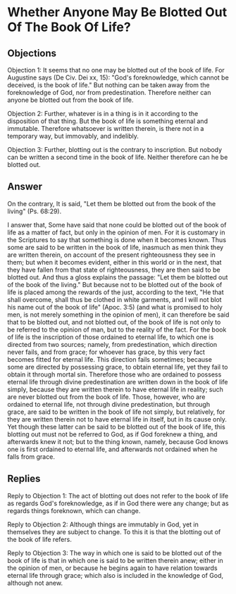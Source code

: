 # Whether Anyone May Be Blotted Out Of The Book Of Life?

## Objections

Objection 1: It seems that no one may be blotted out of the book of life. For Augustine says (De Civ. Dei xx, 15): "God's foreknowledge, which cannot be deceived, is the book of life." But nothing can be taken away from the foreknowledge of God, nor from predestination. Therefore neither can anyone be blotted out from the book of life.

Objection 2: Further, whatever is in a thing is in it according to the disposition of that thing. But the book of life is something eternal and immutable. Therefore whatsoever is written therein, is there not in a temporary way, but immovably, and indelibly.

Objection 3: Further, blotting out is the contrary to inscription. But nobody can be written a second time in the book of life. Neither therefore can he be blotted out.

## Answer

On the contrary, It is said, "Let them be blotted out from the book of the living" (Ps. 68:29).

I answer that, Some have said that none could be blotted out of the book of life as a matter of fact, but only in the opinion of men. For it is customary in the Scriptures to say that something is done when it becomes known. Thus some are said to be written in the book of life, inasmuch as men think they are written therein, on account of the present righteousness they see in them; but when it becomes evident, either in this world or in the next, that they have fallen from that state of righteousness, they are then said to be blotted out. And thus a gloss explains the passage: "Let them be blotted out of the book of the living." But because not to be blotted out of the book of life is placed among the rewards of the just, according to the text, "He that shall overcome, shall thus be clothed in white garments, and I will not blot his name out of the book of life" (Apoc. 3:5) (and what is promised to holy men, is not merely something in the opinion of men), it can therefore be said that to be blotted out, and not blotted out, of the book of life is not only to be referred to the opinion of man, but to the reality of the fact. For the book of life is the inscription of those ordained to eternal life, to which one is directed from two sources; namely, from predestination, which direction never fails, and from grace; for whoever has grace, by this very fact becomes fitted for eternal life. This direction fails sometimes; because some are directed by possessing grace, to obtain eternal life, yet they fail to obtain it through mortal sin. Therefore those who are ordained to possess eternal life through divine predestination are written down in the book of life simply, because they are written therein to have eternal life in reality; such are never blotted out from the book of life. Those, however, who are ordained to eternal life, not through divine predestination, but through grace, are said to be written in the book of life not simply, but relatively, for they are written therein not to have eternal life in itself, but in its cause only. Yet though these latter can be said to be blotted out of the book of life, this blotting out must not be referred to God, as if God foreknew a thing, and afterwards knew it not; but to the thing known, namely, because God knows one is first ordained to eternal life, and afterwards not ordained when he falls from grace.

## Replies

Reply to Objection 1: The act of blotting out does not refer to the book of life as regards God's foreknowledge, as if in God there were any change; but as regards things foreknown, which can change.

Reply to Objection 2: Although things are immutably in God, yet in themselves they are subject to change. To this it is that the blotting out of the book of life refers.

Reply to Objection 3: The way in which one is said to be blotted out of the book of life is that in which one is said to be written therein anew; either in the opinion of men, or because he begins again to have relation towards eternal life through grace; which also is included in the knowledge of God, although not anew.